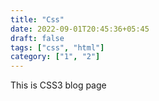 ```yaml
---
title: "Css"
date: 2022-09-01T20:45:36+05:45
draft: false
tags: ["css", "html"]
category: ["1", "2"]
---
```


This is CSS3 blog page
